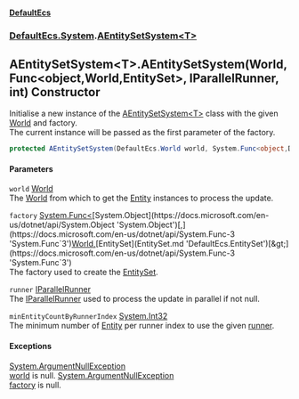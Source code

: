#### [DefaultEcs](DefaultEcs.md 'DefaultEcs')
### [DefaultEcs.System](DefaultEcs.md#DefaultEcs_System 'DefaultEcs.System').[AEntitySetSystem&lt;T&gt;](AEntitySetSystem_T_.md 'DefaultEcs.System.AEntitySetSystem&lt;T&gt;')
## AEntitySetSystem&lt;T&gt;.AEntitySetSystem(World, Func&lt;object,World,EntitySet&gt;, IParallelRunner, int) Constructor
Initialise a new instance of the [AEntitySetSystem&lt;T&gt;](AEntitySetSystem_T_.md 'DefaultEcs.System.AEntitySetSystem&lt;T&gt;') class with the given [World](World.md 'DefaultEcs.World') and factory.  
The current instance will be passed as the first parameter of the factory.  
```csharp
protected AEntitySetSystem(DefaultEcs.World world, System.Func<object,DefaultEcs.World,DefaultEcs.EntitySet> factory, DefaultEcs.Threading.IParallelRunner runner, int minEntityCountByRunnerIndex);
```
#### Parameters
<a name='DefaultEcs_System_AEntitySetSystem_T__AEntitySetSystem(DefaultEcs_World_System_Func_object_DefaultEcs_World_DefaultEcs_EntitySet__DefaultEcs_Threading_IParallelRunner_int)_world'></a>
`world` [World](World.md 'DefaultEcs.World')  
The [World](World.md 'DefaultEcs.World') from which to get the [Entity](Entity.md 'DefaultEcs.Entity') instances to process the update.
  
<a name='DefaultEcs_System_AEntitySetSystem_T__AEntitySetSystem(DefaultEcs_World_System_Func_object_DefaultEcs_World_DefaultEcs_EntitySet__DefaultEcs_Threading_IParallelRunner_int)_factory'></a>
`factory` [System.Func&lt;](https://docs.microsoft.com/en-us/dotnet/api/System.Func-3 'System.Func`3')[System.Object](https://docs.microsoft.com/en-us/dotnet/api/System.Object 'System.Object')[,](https://docs.microsoft.com/en-us/dotnet/api/System.Func-3 'System.Func`3')[World](World.md 'DefaultEcs.World')[,](https://docs.microsoft.com/en-us/dotnet/api/System.Func-3 'System.Func`3')[EntitySet](EntitySet.md 'DefaultEcs.EntitySet')[&gt;](https://docs.microsoft.com/en-us/dotnet/api/System.Func-3 'System.Func`3')  
The factory used to create the [EntitySet](EntitySet.md 'DefaultEcs.EntitySet').
  
<a name='DefaultEcs_System_AEntitySetSystem_T__AEntitySetSystem(DefaultEcs_World_System_Func_object_DefaultEcs_World_DefaultEcs_EntitySet__DefaultEcs_Threading_IParallelRunner_int)_runner'></a>
`runner` [IParallelRunner](IParallelRunner.md 'DefaultEcs.Threading.IParallelRunner')  
The [IParallelRunner](IParallelRunner.md 'DefaultEcs.Threading.IParallelRunner') used to process the update in parallel if not null.
  
<a name='DefaultEcs_System_AEntitySetSystem_T__AEntitySetSystem(DefaultEcs_World_System_Func_object_DefaultEcs_World_DefaultEcs_EntitySet__DefaultEcs_Threading_IParallelRunner_int)_minEntityCountByRunnerIndex'></a>
`minEntityCountByRunnerIndex` [System.Int32](https://docs.microsoft.com/en-us/dotnet/api/System.Int32 'System.Int32')  
The minimum number of [Entity](Entity.md 'DefaultEcs.Entity') per runner index to use the given [runner](AEntitySetSystem_T__AEntitySetSystem(World_Func_object_World_EntitySet__IParallelRunner_int).md#DefaultEcs_System_AEntitySetSystem_T__AEntitySetSystem(DefaultEcs_World_System_Func_object_DefaultEcs_World_DefaultEcs_EntitySet__DefaultEcs_Threading_IParallelRunner_int)_runner 'DefaultEcs.System.AEntitySetSystem&lt;T&gt;.AEntitySetSystem(DefaultEcs.World, System.Func&lt;object,DefaultEcs.World,DefaultEcs.EntitySet&gt;, DefaultEcs.Threading.IParallelRunner, int).runner').
  
#### Exceptions
[System.ArgumentNullException](https://docs.microsoft.com/en-us/dotnet/api/System.ArgumentNullException 'System.ArgumentNullException')  
[world](AEntitySetSystem_T__AEntitySetSystem(World_Func_object_World_EntitySet__IParallelRunner_int).md#DefaultEcs_System_AEntitySetSystem_T__AEntitySetSystem(DefaultEcs_World_System_Func_object_DefaultEcs_World_DefaultEcs_EntitySet__DefaultEcs_Threading_IParallelRunner_int)_world 'DefaultEcs.System.AEntitySetSystem&lt;T&gt;.AEntitySetSystem(DefaultEcs.World, System.Func&lt;object,DefaultEcs.World,DefaultEcs.EntitySet&gt;, DefaultEcs.Threading.IParallelRunner, int).world') is null.
[System.ArgumentNullException](https://docs.microsoft.com/en-us/dotnet/api/System.ArgumentNullException 'System.ArgumentNullException')  
[factory](AEntitySetSystem_T__AEntitySetSystem(World_Func_object_World_EntitySet__IParallelRunner_int).md#DefaultEcs_System_AEntitySetSystem_T__AEntitySetSystem(DefaultEcs_World_System_Func_object_DefaultEcs_World_DefaultEcs_EntitySet__DefaultEcs_Threading_IParallelRunner_int)_factory 'DefaultEcs.System.AEntitySetSystem&lt;T&gt;.AEntitySetSystem(DefaultEcs.World, System.Func&lt;object,DefaultEcs.World,DefaultEcs.EntitySet&gt;, DefaultEcs.Threading.IParallelRunner, int).factory') is null.
